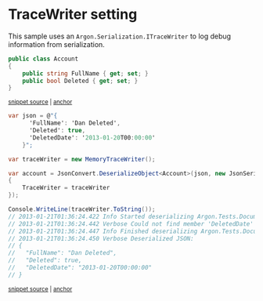 # TraceWriter setting

This sample uses an `Argon.Serialization.ITraceWriter` to log debug information from serialization.

<!-- snippet: TraceWriterTypes -->
<a id='snippet-tracewritertypes'></a>
```cs
public class Account
{
    public string FullName { get; set; }
    public bool Deleted { get; set; }
}
```
<sup><a href='/src/Tests/Documentation/Samples/Serializer/TraceWriter.cs#L7-L15' title='Snippet source file'>snippet source</a> | <a href='#snippet-tracewritertypes' title='Start of snippet'>anchor</a></sup>
<!-- endSnippet -->

<!-- snippet: TraceWriterUsage -->
<a id='snippet-tracewriterusage'></a>
```cs
var json = @"{
      'FullName': 'Dan Deleted',
      'Deleted': true,
      'DeletedDate': '2013-01-20T00:00:00'
    }";

var traceWriter = new MemoryTraceWriter();

var account = JsonConvert.DeserializeObject<Account>(json, new JsonSerializerSettings
{
    TraceWriter = traceWriter
});

Console.WriteLine(traceWriter.ToString());
// 2013-01-21T01:36:24.422 Info Started deserializing Argon.Tests.Documentation.Examples.TraceWriter+Account. Path 'FullName', line 2, position 20.
// 2013-01-21T01:36:24.442 Verbose Could not find member 'DeletedDate' on Tests.Documentation.Examples.TraceWriter+Account. Path 'DeletedDate', line 4, position 23.
// 2013-01-21T01:36:24.447 Info Finished deserializing Argon.Tests.Documentation.Examples.TraceWriter+Account. Path '', line 5, position 8.
// 2013-01-21T01:36:24.450 Verbose Deserialized JSON:
// {
//   "FullName": "Dan Deleted",
//   "Deleted": true,
//   "DeletedDate": "2013-01-20T00:00:00"
// }
```
<sup><a href='/src/Tests/Documentation/Samples/Serializer/TraceWriter.cs#L20-L46' title='Snippet source file'>snippet source</a> | <a href='#snippet-tracewriterusage' title='Start of snippet'>anchor</a></sup>
<!-- endSnippet -->

